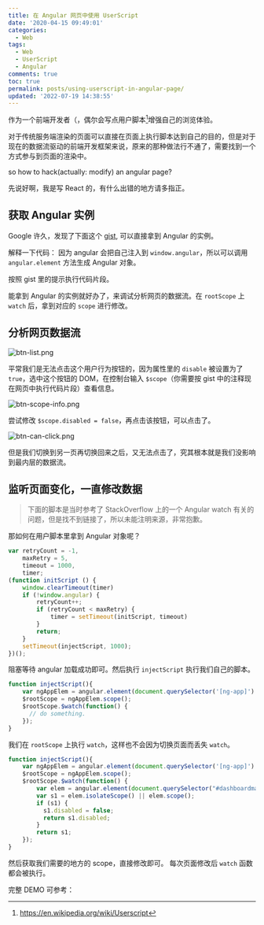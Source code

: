 ```yaml
---
title: 在 Angular 网页中使用 UserScript
date: '2020-04-15 09:49:01'
categories:
  - Web
tags:
  - Web
  - UserScript
  - Angular
comments: true
toc: true
permalink: posts/using-userscript-in-angular-page/
updated: '2022-07-19 14:38:55'
---
```


作为一个前端开发者（，偶尔会写点用户脚本[^1]增强自己的浏览体验。

对于传统服务端渲染的页面可以直接在页面上执行脚本达到自己的目的，但是对于现在的数据流驱动的前端开发框架来说，原来的那种做法行不通了，需要找到一个方式参与到页面的渲染中。

[^1]: <https://en.wikipedia.org/wiki/Userscript>

so how to hack(actually: modify) an angular page?

<!-- more -->

先说好啊，我是写 React 的，有什么出错的地方请多指正。

## 获取 Angular 实例

Google 许久，发现了下面这个 [gist](https://gist.github.com/mgol/7893061), 可以直接拿到 Angular 的实例。

<script src="https://gist.github.com/mgol/7893061.js"></script>

解释一下代码：
因为 angular 会把自己注入到 `window.angular`，所以可以调用 `angular.element` 方法生成 Angular 对象。

按照 gist 里的提示执行代码片段。

能拿到 Angular 的实例就好办了，来调试分析网页的数据流。在 `rootScope` 上 `watch` 后，拿到对应的 `scope` 进行修改。

## 分析网页数据流

![btn-list.png](https://i.lengthm.in/posts/using-userscript-in-angular-page/btn-list.png)

平常我们是无法点击这个用户行为按钮的，因为属性里的 `disable` 被设置为了 `true`，选中这个按钮的 DOM，在控制台输入 `$scope`（你需要按 gist 中的注释现在网页中执行代码片段）查看信息。

![btn-scope-info.png](https://i.lengthm.in/posts/using-userscript-in-angular-page/btn-scope-info.png)

尝试修改 `$scope.disabled = false`，再点击该按钮，可以点击了。

![btn-can-click.png](https://i.lengthm.in/posts/using-userscript-in-angular-page/btn-can-click.png)

但是我们切换到另一页再切换回来之后，又无法点击了，究其根本就是我们没影响到最内层的数据流。

## 监听页面变化，一直修改数据

> 下面的脚本是当时参考了 StackOverflow 上的一个 Angular watch 有关的问题，但是找不到链接了，所以未能注明来源，非常抱歉。

那如何在用户脚本里拿到 Angular 对象呢？

```js
var retryCount = -1,
    maxRetry = 5,
    timeout = 1000,
    timer;
(function initScript () {
    window.clearTimeout(timer)
    if (!window.angular) {
        retryCount++;
        if (retryCount < maxRetry) {
            timer = setTimeout(initScript, timeout)
        }
        return;
    }
    setTimeout(injectScript, 1000);
})();
```

阻塞等待 angular 加载成功即可。然后执行 `injectScript` 执行我们自己的脚本。

```js
function injectScript(){
    var ngAppElem = angular.element(document.querySelector('[ng-app]') || document);
    $rootScope = ngAppElem.scope();
    $rootScope.$watch(function() {
      // do something.
    });
}
```

我们在 `rootScope` 上执行 `watch`，这样也不会因为切换页面而丢失 `watch`。

```js
function injectScript(){
    var ngAppElem = angular.element(document.querySelector('[ng-app]') || document);
    $rootScope = ngAppElem.scope();
    $rootScope.$watch(function() {
        var elem = angular.element(document.querySelector("#dashboardmainpart > div > div.EventBottomChartsContainer > div.EventDetailContainer > div > ul > li:nth-child(3)"));
        var s1 = elem.isolateScope() || elem.scope();
        if (s1) {
          s1.disabled = false;
          return s1.disabled;
        }
        return s1;
    });
}
```

然后获取我们需要的地方的 scope，直接修改即可。
每次页面修改后 `watch` 函数都会被执行。

完整 DEMO 可参考：

<script src="https://gist.github.com/bytemain/10576db26d3addbdcbac2397f4b60f24.js"></script>
